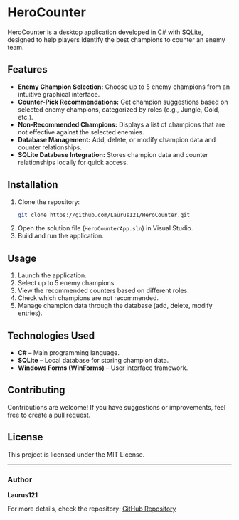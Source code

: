 # HeroCounter

HeroCounter is a desktop application developed in C# with SQLite, designed to help players identify the best champions to counter an enemy team.

## Features

- **Enemy Champion Selection:** Choose up to 5 enemy champions from an intuitive graphical interface.
- **Counter-Pick Recommendations:** Get champion suggestions based on selected enemy champions, categorized by roles (e.g., Jungle, Gold, etc.).
- **Non-Recommended Champions:** Displays a list of champions that are not effective against the selected enemies.
- **Database Management:** Add, delete, or modify champion data and counter relationships.
- **SQLite Database Integration:** Stores champion data and counter relationships locally for quick access.

## Installation

1. Clone the repository:
   ```sh
   git clone https://github.com/Laurus121/HeroCounter.git
   ```
2. Open the solution file (`HeroCounterApp.sln`) in Visual Studio.
3. Build and run the application.

## Usage

1. Launch the application.
2. Select up to 5 enemy champions.
3. View the recommended counters based on different roles.
4. Check which champions are not recommended.
5. Manage champion data through the database (add, delete, modify entries).

## Technologies Used

- **C#** – Main programming language.
- **SQLite** – Local database for storing champion data.
- **Windows Forms (WinForms)** – User interface framework.

## Contributing

Contributions are welcome! If you have suggestions or improvements, feel free to create a pull request.

## License

This project is licensed under the MIT License.

---

### Author
**Laurus121**

For more details, check the repository: [GitHub Repository](https://github.com/Laurus121/HeroCounter)
